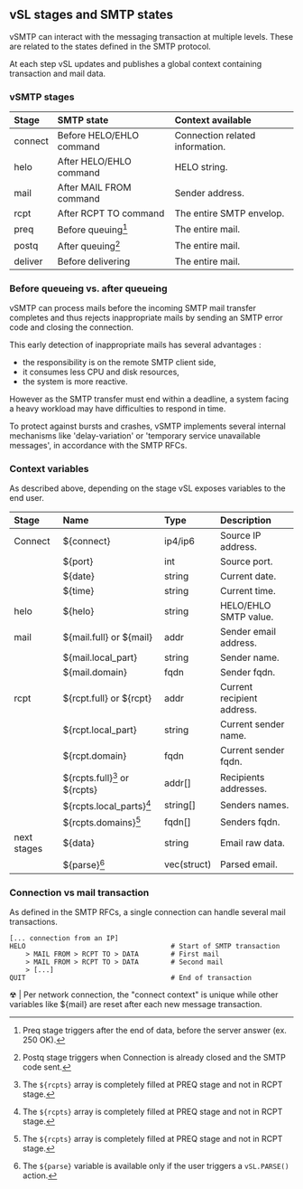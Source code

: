 ## vSL stages and SMTP states

vSMTP can interact with the messaging transaction at multiple levels. These are related to the states defined in the SMTP protocol.

At each step vSL updates and publishes a global context containing transaction and mail data.

### vSMTP stages

| Stage | SMTP state | Context available
| :--- | :--- | :---
| connect | Before HELO/EHLO command | Connection related information.
| helo | After HELO/EHLO command | HELO string.
| mail | After MAIL FROM command | Sender address.
| rcpt | After RCPT TO command | The entire SMTP envelop.
| preq | Before queuing[^preq]  | The entire mail.
| postq | After queuing[^postq]  | The entire mail.
| deliver | Before delivering | The entire mail.

[^preq]: Preq stage triggers after the end of data, before the server answer (ex. 250 OK).

[^postq]: Postq stage triggers when Connection is already closed and the SMTP code sent.

### Before queueing vs. after queueing

vSMTP can process mails before the incoming SMTP mail transfer completes and thus rejects inappropriate mails by sending an SMTP error code and closing the connection.

This early detection of inappropriate mails has several advantages :

- the responsibility is on the remote SMTP client side,
- it consumes less CPU and disk resources,
- the system is more reactive.

However as the SMTP transfer must end within a deadline, a system facing a heavy workload may have difficulties to respond in time.

To protect against bursts and crashes, vSMTP implements several internal mechanisms like 'delay-variation' or 'temporary service unavailable messages', in accordance with the SMTP RFCs.

### Context variables

As described above, depending on the stage vSL exposes variables to the end user.

| Stage | Name | Type | Description
| :--- | :--- | :--- | :--- 
| Connect | ${connect} | ip4/ip6 | Source IP address.
| | ${port} | int | Source port.
| | ${date} | string | Current date.
| | ${time} | string | Current time.
| helo | ${helo} | string | HELO/EHLO SMTP value.
| mail | ${mail.full} or \${mail} | addr | Sender email address.
| | ${mail.local_part} | string | Sender name.
| | ${mail.domain} | fqdn | Sender fqdn.
| rcpt | ${rcpt.full} or \${rcpt} | addr | Current recipient address.
| | ${rcpt.local_part} | string | Current sender name.
| | ${rcpt.domain} | fqdn | Current sender fqdn.
| | ${rcpts.full}[^rcpt] or \${rcpts} | addr[]| Recipients addresses.
| | ${rcpts.local_parts}[^rcpt] | string[] | Senders names.
| | ${rcpts.domains}[^rcpt] | fqdn[] | Senders fqdn.
| next stages |  ${data} | string | Email raw data.
|  | ${parse}[^parse] | vec(struct) | Parsed email.

[^rcpt]: The `${rcpts}` array is completely filled at PREQ stage and not in RCPT stage.

[^parse]: The `${parse}` variable is available only if the user triggers a `vSL.PARSE()` action.

### Connection vs mail transaction

As defined in the SMTP RFCs, a single connection can handle several mail transactions.

```shell
[... connection from an IP]
HELO                                    # Start of SMTP transaction 
    > MAIL FROM > RCPT TO > DATA        # First mail 
    > MAIL FROM > RCPT TO > DATA        # Second mail
    > [...]
QUIT                                    # End of transaction
```

&#9762; | Per network connection, the "connect context" is unique while other variables like ${mail} are reset after each new message transaction.
